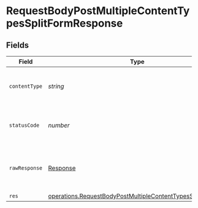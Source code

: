 # RequestBodyPostMultipleContentTypesSplitFormResponse


## Fields

| Field                                                                                                                                           | Type                                                                                                                                            | Required                                                                                                                                        | Description                                                                                                                                     |
| ----------------------------------------------------------------------------------------------------------------------------------------------- | ----------------------------------------------------------------------------------------------------------------------------------------------- | ----------------------------------------------------------------------------------------------------------------------------------------------- | ----------------------------------------------------------------------------------------------------------------------------------------------- |
| `contentType`                                                                                                                                   | *string*                                                                                                                                        | :heavy_check_mark:                                                                                                                              | HTTP response content type for this operation                                                                                                   |
| `statusCode`                                                                                                                                    | *number*                                                                                                                                        | :heavy_check_mark:                                                                                                                              | HTTP response status code for this operation                                                                                                    |
| `rawResponse`                                                                                                                                   | [Response](https://developer.mozilla.org/en-US/docs/Web/API/Response)                                                                           | :heavy_check_mark:                                                                                                                              | Raw HTTP response; suitable for custom response parsing                                                                                         |
| `res`                                                                                                                                           | [operations.RequestBodyPostMultipleContentTypesSplitFormRes](../../../sdk/models/operations/requestbodypostmultiplecontenttypessplitformres.md) | :heavy_minus_sign:                                                                                                                              | OK                                                                                                                                              |